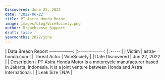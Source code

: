 ```yaml
---
Discovered: June 22, 2022
date: '2022-06-22'
title: PT Astra Honda Motor
image: images/blog/ViceSociety.png
author: Breachsense Support
draft: false
yearmonths: 2022/june
---
```



| Data Breach Report
------------:     |:-------------:    | :-----:|
| Victim      | astra-honda.com      | 
| Threat Actor      | ViceSociety      | 
| Date Discovered      | Jun 22, 2022      | 
| Description      | PT Astra Honda Motor is a motorcycle manufacturer based in Jakarta, Indonesia. It is a joint venture between Honda and Astra International.      | 
| Leak Size      | N/A      | 

